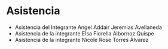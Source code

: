 # Asistencia
- Asistencia del Integrante Angel Addair Jeremias Avellaneda
- Asistencia de la integrante Elsa Fiorella Albornoz Quispe
- Asistencia de la integrante Nicole Rose Torres Álvarez
